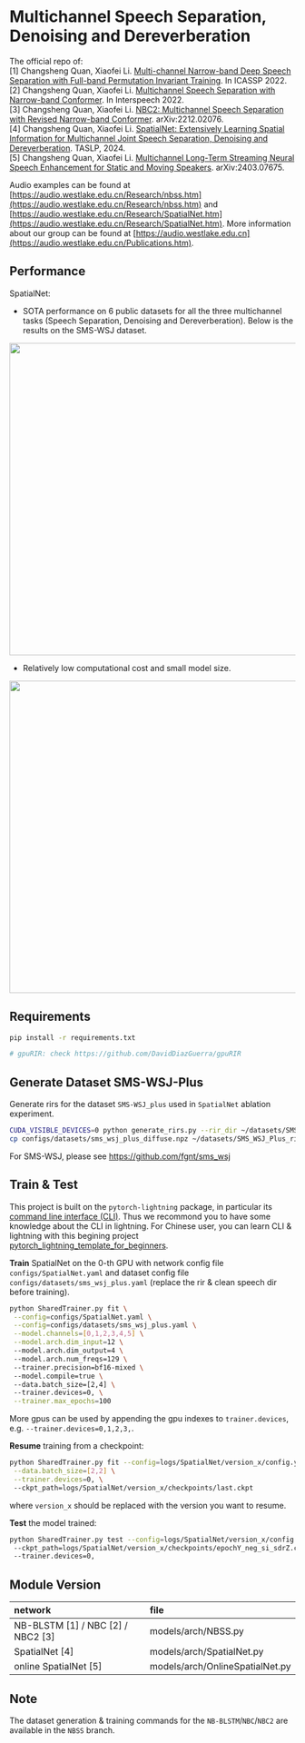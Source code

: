# Multichannel Speech Separation, Denoising and Dereverberation

The official repo of:  
[1] Changsheng Quan, Xiaofei Li. [Multi-channel Narrow-band Deep Speech Separation with Full-band Permutation Invariant Training](https://arxiv.org/abs/2110.05966). In ICASSP 2022.  
[2] Changsheng Quan, Xiaofei Li. [Multichannel Speech Separation with Narrow-band Conformer](https://arxiv.org/abs/2204.04464). In Interspeech 2022.  
[3] Changsheng Quan, Xiaofei Li. [NBC2: Multichannel Speech Separation with Revised Narrow-band Conformer](https://arxiv.org/abs/2212.02076). arXiv:2212.02076.  
[4] Changsheng Quan, Xiaofei Li. [SpatialNet: Extensively Learning Spatial Information for Multichannel Joint Speech Separation, Denoising and Dereverberation](https://arxiv.org/abs/2307.16516). TASLP, 2024.  
[5] Changsheng Quan, Xiaofei Li. [Multichannel Long-Term Streaming Neural Speech Enhancement for Static and Moving Speakers](https://arxiv.org/abs/2403.07675). arXiv:2403.07675.

Audio examples can be found at [https://audio.westlake.edu.cn/Research/nbss.htm](https://audio.westlake.edu.cn/Research/nbss.htm) and [https://audio.westlake.edu.cn/Research/SpatialNet.htm](https://audio.westlake.edu.cn/Research/SpatialNet.htm).
More information about our group can be found at [https://audio.westlake.edu.cn](https://audio.westlake.edu.cn/Publications.htm).

## Performance
SpatialNet: 
- SOTA performance on 6 public datasets for all the three multichannel tasks (Speech Separation, Denoising and Dereverberation). Below is the results on the SMS-WSJ dataset.
<img src="images/results.png" width="550">

- Relatively low computational cost and small model size.
<img src="images/model_size_and_flops.png" width="550">

## Requirements

```bash
pip install -r requirements.txt

# gpuRIR: check https://github.com/DavidDiazGuerra/gpuRIR
```

## Generate Dataset SMS-WSJ-Plus

Generate rirs for the dataset `SMS-WSJ_plus` used in `SpatialNet` ablation experiment.

```bash
CUDA_VISIBLE_DEVICES=0 python generate_rirs.py --rir_dir ~/datasets/SMS_WSJ_Plus_rirs --save_to configs/datasets/sms_wsj_rir_cfg.npz
cp configs/datasets/sms_wsj_plus_diffuse.npz ~/datasets/SMS_WSJ_Plus_rirs/diffuse.npz # copy diffuse parameters
```

For SMS-WSJ, please see https://github.com/fgnt/sms_wsj

## Train & Test

This project is built on the `pytorch-lightning` package, in particular its [command line interface (CLI)](https://pytorch-lightning.readthedocs.io/en/latest/cli/lightning_cli_intermediate.html). Thus we recommond you to have some knowledge about the CLI in lightning. For Chinese user, you can learn CLI & lightning with this begining project [pytorch_lightning_template_for_beginners](https://github.com/Audio-WestlakeU/pytorch_lightning_template_for_beginners).

**Train** SpatialNet on the 0-th GPU with network config file `configs/SpatialNet.yaml` and dataset config file `configs/datasets/sms_wsj_plus.yaml` (replace the rir & clean speech dir before training).

```bash
python SharedTrainer.py fit \
 --config=configs/SpatialNet.yaml \
 --config=configs/datasets/sms_wsj_plus.yaml \
 --model.channels=[0,1,2,3,4,5] \
 --model.arch.dim_input=12 \ 
 --model.arch.dim_output=4 \ 
 --model.arch.num_freqs=129 \ 
 --trainer.precision=bf16-mixed \ 
 --model.compile=true \ 
 --data.batch_size=[2,4] \ 
 --trainer.devices=0, \
 --trainer.max_epochs=100
```

More gpus can be used by appending the gpu indexes to `trainer.devices`, e.g. `--trainer.devices=0,1,2,3,`.

**Resume** training from a checkpoint:

```bash
python SharedTrainer.py fit --config=logs/SpatialNet/version_x/config.yaml \
 --data.batch_size=[2,2] \
 --trainer.devices=0, \ 
 --ckpt_path=logs/SpatialNet/version_x/checkpoints/last.ckpt
```

where `version_x` should be replaced with the version you want to resume.

**Test** the model trained:

```bash
python SharedTrainer.py test --config=logs/SpatialNet/version_x/config.yaml \ 
 --ckpt_path=logs/SpatialNet/version_x/checkpoints/epochY_neg_si_sdrZ.ckpt \ 
 --trainer.devices=0,
```

## Module Version

| network | file |
|:---|:---|
| NB-BLSTM [1] / NBC [2] / NBC2 [3] | models/arch/NBSS.py |
| SpatialNet [4] | models/arch/SpatialNet.py |
| online SpatialNet [5] | models/arch/OnlineSpatialNet.py |

## Note
The dataset generation & training commands for the `NB-BLSTM`/`NBC`/`NBC2` are available in the `NBSS` branch.
